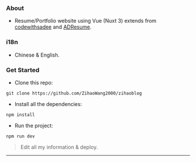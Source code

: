 ### About
- Resume/Portfolio website using Vue (Nuxt 3) extends from [codewithsadee](https://github.com/codewithsadee/vcard-personal-portfolio) and [ADResume](https://github.com/agcrisbp/ADResume).

### i18n
- Chinese & English.

### Get Started

- Clone this repo:
```
git clone https://github.com/ZihaoWang2000/zihaoblog
```

- Install all the dependencies:
```
npm install
```

- Run the project:
```
npm run dev
```

> Edit all my information & deploy.

---